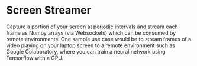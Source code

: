 # Screen Streamer

Capture a portion of your screen at periodic intervals and stream each frame as Numpy arrays (via Websockets) which can be consumed by remote environments. One sample use case would be to stream frames of a video playing on your laptop screen to a remote environment such as  Google Colaboratory, where you can train a neural network using Tensorflow with a GPU. 
